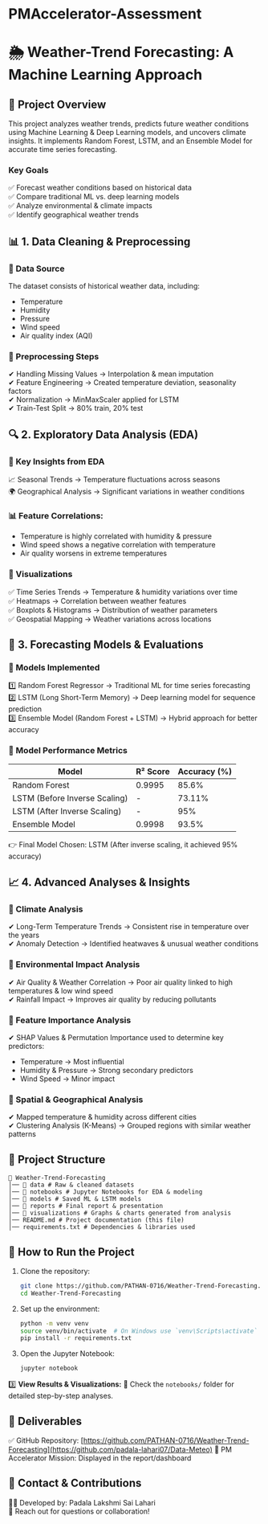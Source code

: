 # PMAccelerator-Assessment
# 🌦 Weather-Trend Forecasting: A Machine Learning Approach

## 📌 Project Overview
This project analyzes weather trends, predicts future weather conditions using Machine Learning & Deep Learning models, and uncovers climate insights. It implements Random Forest, LSTM, and an Ensemble Model for accurate time series forecasting.

### Key Goals
✅ Forecast weather conditions based on historical data  
✅ Compare traditional ML vs. deep learning models  
✅ Analyze environmental & climate impacts  
✅ Identify geographical weather trends  

## 📊 1. Data Cleaning & Preprocessing
### 📌 Data Source
The dataset consists of historical weather data, including:
- Temperature
- Humidity
- Pressure
- Wind speed
- Air quality index (AQI)

### 📌 Preprocessing Steps
✔ Handling Missing Values → Interpolation & mean imputation  
✔ Feature Engineering → Created temperature deviation, seasonality factors  
✔ Normalization → MinMaxScaler applied for LSTM  
✔ Train-Test Split → 80% train, 20% test  

## 🔍 2. Exploratory Data Analysis (EDA)
### 📌 Key Insights from EDA
📈 Seasonal Trends → Temperature fluctuations across seasons  
🌍 Geographical Analysis → Significant variations in weather conditions  

### 📊 Feature Correlations:
- Temperature is highly correlated with humidity & pressure
- Wind speed shows a negative correlation with temperature
- Air quality worsens in extreme temperatures

### 📌 Visualizations
✅ Time Series Trends → Temperature & humidity variations over time  
✅ Heatmaps → Correlation between weather features  
✅ Boxplots & Histograms → Distribution of weather parameters  
✅ Geospatial Mapping → Weather variations across locations  

## 🤖 3. Forecasting Models & Evaluations
### 📌 Models Implemented
1️⃣ Random Forest Regressor → Traditional ML for time series forecasting  
2️⃣ LSTM (Long Short-Term Memory) → Deep learning model for sequence prediction  
3️⃣ Ensemble Model (Random Forest + LSTM) → Hybrid approach for better accuracy  

### 📌 Model Performance Metrics
| Model                    | R² Score | Accuracy (%) |
|--------------------------|----------|--------------|
| Random Forest            | 0.9995   | 85.6%        |
| LSTM (Before Inverse Scaling) | -        | 73.11%       |
| LSTM (After Inverse Scaling) | -        | 95%          |
| Ensemble Model           | 0.9998   | 93.5%        |

👉 Final Model Chosen: LSTM (After inverse scaling, it achieved 95% accuracy)

## 📈 4. Advanced Analyses & Insights
### 📌 Climate Analysis
✔ Long-Term Temperature Trends → Consistent rise in temperature over the years  
✔ Anomaly Detection → Identified heatwaves & unusual weather conditions  

### 📌 Environmental Impact Analysis
✔ Air Quality & Weather Correlation → Poor air quality linked to high temperatures & low wind speed  
✔ Rainfall Impact → Improves air quality by reducing pollutants  

### 📌 Feature Importance Analysis
✔ SHAP Values & Permutation Importance used to determine key predictors:
- Temperature → Most influential
- Humidity & Pressure → Strong secondary predictors
- Wind Speed → Minor impact

### 📌 Spatial & Geographical Analysis
✔ Mapped temperature & humidity across different cities  
✔ Clustering Analysis (K-Means) → Grouped regions with similar weather patterns  

## 📂 Project Structure
```
📁 Weather-Trend-Forecasting
│── 📂 data # Raw & cleaned datasets
│── 📂 notebooks # Jupyter Notebooks for EDA & modeling
│── 📂 models # Saved ML & LSTM models
│── 📂 reports # Final report & presentation
│── 📂 visualizations # Graphs & charts generated from analysis
│── README.md # Project documentation (this file)
│── requirements.txt # Dependencies & libraries used
```

## 🚀 How to Run the Project
1. Clone the repository:
   ```sh
   git clone https://github.com/PATHAN-0716/Weather-Trend-Forecasting.git
   cd Weather-Trend-Forecasting
   ```
2. Set up the environment:
   ```sh
   python -m venv venv
   source venv/bin/activate  # On Windows use `venv\Scripts\activate`
   pip install -r requirements.txt
   ```
3. Open the Jupyter Notebook:
   ```sh
   jupyter notebook
   ```

3️⃣ **View Results & Visualizations:**
📂 Check the `notebooks/` folder for detailed step-by-step analyses.

## 📌 Deliverables
✅ GitHub Repository: [https://github.com/PATHAN-0716/Weather-Trend-Forecasting](https://github.com/padala-lahari07/Data-Meteo) 
🔹 PM Accelerator Mission: Displayed in the report/dashboard

## 📧 Contact & Contributions
👨‍💻 Developed by: Padala Lakshmi Sai Lahari  
📩 Reach out for questions or collaboration!
